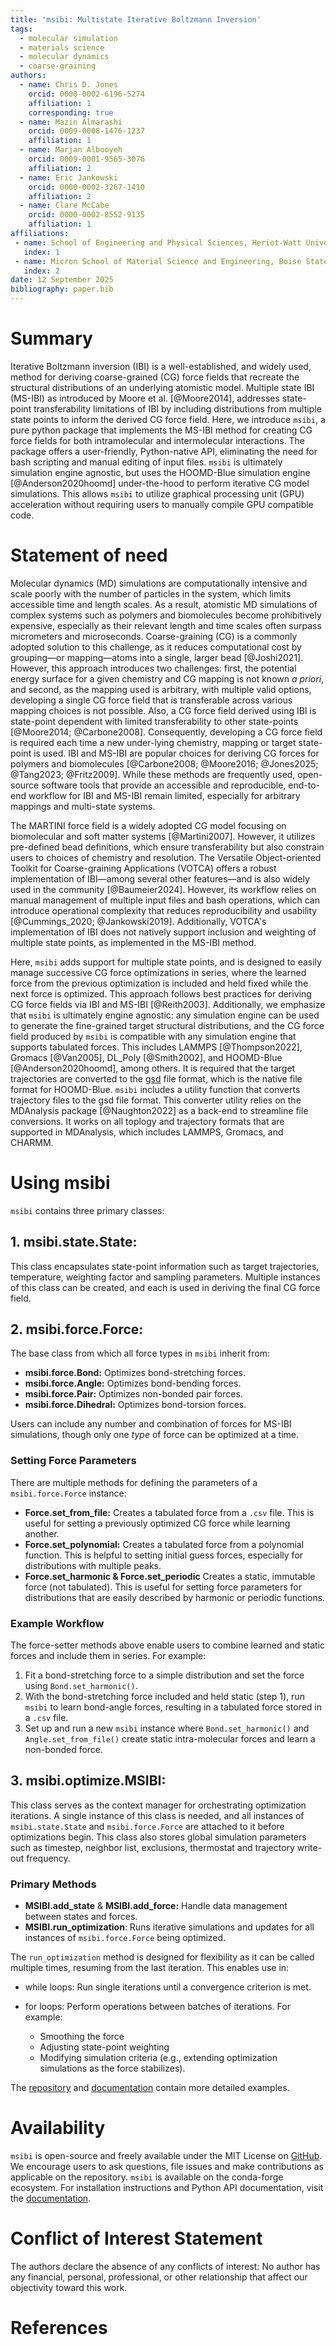 ```yaml
---
title: 'msibi: Multistate Iterative Boltzmann Inversion'
tags:
  - molecular simulation
  - materials science
  - molecular dynamics
  - coarse-graining
authors:
  - name: Chris D. Jones
    orcid: 0000-0002-6196-5274
    affiliation: 1
    corresponding: true
  - name: Mazin Almarashi
    orcid: 0009-0008-1476-1237
    affiliation: 1
  - name: Marjan Albooyeh
    orcid: 0009-0001-9565-3076
    affiliation: 2
  - name: Eric Jankowski
    orcid: 0000-0002-3267-1410
    affiliation: 2
  - name: Clare McCabe
    orcid: 0000-0002-8552-9135
    affiliation: 1
affiliations:
 - name: School of Engineering and Physical Sciences, Heriot-Watt University, Edinburgh, Scotland, United Kingdom
   index: 1
 - name: Micron School of Material Science and Engineering, Boise State University, Boise, Idaho, United States
   index: 2
date: 12 September 2025
bibliography: paper.bib
---
```


# Summary

Iterative Boltzmann inversion (IBI) is a well-established, and widely used, method for deriving coarse-grained (CG) force fields that recreate the structural distributions of an underlying atomistic model.
Multiple state IBI (MS-IBI) as introduced by Moore et al. [@Moore2014], addresses state-point transferability limitations of IBI by including distributions from multiple state points to inform the derived CG force field.
Here, we introduce `msibi`, a pure python package that implements the MS-IBI method for creating CG force fields for both intramolecular and intermolecular interactions.
The package offers a user-friendly, Python-native API, eliminating the need for bash scripting and manual editing of input files.
`msibi` is ultimately simulation engine agnostic, but uses the HOOMD-Blue simulation engine [@Anderson2020hoomd] under-the-hood to perform iterative CG model simulations.
This allows `msibi` to utilize graphical processing unit (GPU) acceleration without requiring users to manually compile GPU compatible code.

# Statement of need

Molecular dynamics (MD) simulations are computationally intensive and scale poorly with the number of particles in the system, which limits accessible time and length scales.
As a result, atomistic MD simulations of complex systems such as polymers and biomolecules become prohibitively expensive, especially as their relevant length and time scales often surpass micrometers and microseconds.
Coarse-graining (CG) is a commonly adopted solution to this challenge, as it reduces computational cost by grouping—or mapping—atoms into a single, larger bead [@Joshi2021].
However, this approach introduces two challenges: first, the potential energy surface for a given chemistry and CG mapping is not known *a priori*, and
second, as the mapping used is arbitrary, with multiple valid options, developing a single CG force field that is transferable across various mapping choices is not possible.
Also, a CG force field derived using IBI is state-point dependent with limited transferability to other state-points [@Moore2014; @Carbone2008].
Consequently, developing a CG force field is required each time a new under-lying chemistry, mapping or target state-point is used.
IBI and MS-IBI are popular choices for deriving CG forces for polymers and biomolecules [@Carbone2008; @Moore2016; @Jones2025; @Tang2023; @Fritz2009].
While these methods are frequently used, open-source software tools that provide an accessible and reproducible, end-to-end workflow for IBI and MS-IBI remain limited, especially for arbitrary mappings and multi-state systems.

The MARTINI force field is a widely adopted CG model focusing on biomolecular and soft matter systems [@Martini2007].
However, it utilizes pre-defined bead definitions, which ensure transferability but also constrain users to choices of chemistry and resolution.
The Versatile Object-oriented Toolkit for Coarse-graining Applications (VOTCA) offers a robust implementation of IBI—among several other features—and is also widely used in the community [@Baumeier2024].
However, its workflow relies on manual management of multiple input files and bash operations, which can introduce operational complexity that reduces reproducibility and usability [@Cummings_2020; @Jankowski2019].
Additionally, VOTCA's implementation of IBI does not natively support inclusion and weighting of multiple state points, as implemented in the MS-IBI method.

Here, `msibi` adds support for multiple state points, and is designed to easily manage successive CG force optimizations in series, where the learned force from the previous optimization is included and held fixed while the next force is optimized.
This approach follows best practices for deriving CG force fields via IBI and MS-IBI [@Reith2003].
Additionally, we emphasize that `msibi` is ultimately engine agnostic: any simulation engine can be used to generate the fine-grained target structural distributions, and the CG force field produced by `msibi` is compatible with any simulation engine that supports tabulated forces.
This includes LAMMPS [@Thompson2022], Gromacs [@Van2005], DL_Poly [@Smith2002], and HOOMD-Blue [@Anderson2020hoomd], among others.
It is required that the target trajectories are converted to the [gsd](https://gsd.readthedocs.io/en/v4.0.0/) file format, which is the native file format for HOOMD-Blue.
`msibi` includes a utility function that converts trajectory files to the gsd file format.
This converter utility relies on the MDAnalysis package [@Naughton2022] as a back-end to streamline file conversions.
It works on all toplogy and trajectory formats that are supported in MDAnalysis, which includes LAMMPS, Gromacs, and CHARMM.

# Using msibi

`msibi` contains three primary classes:

## 1. **msibi.state.State:**
This class encapsulates state-point information such as target trajectories, temperature, weighting factor and sampling parameters.
Multiple instances of this class can be created, and each is used in deriving the final CG force field.

## 2. **msibi.force.Force:**
The base class from which all force types in `msibi` inherit from:

- **msibi.force.Bond:** Optimizes bond-stretching forces.
- **msibi.force.Angle:** Optimizes bond-bending forces.
- **msibi.force.Pair:** Optimizes non-bonded pair forces.
- **msibi.force.Dihedral:** Optimizes bond-torsion forces.

Users can include any number and combination of forces for MS-IBI simulations, though only one *type* of force can be optimized at a time.

### Setting Force Parameters
There are multiple methods for defining the parameters of a `msibi.force.Force` instance:

- **Force.set_from_file:** Creates a tabulated force from a `.csv` file. This is useful for setting a previously optimized CG force while learning another.
- **Force.set_polynomial:** Creates a tabulated force from a polynomial function. This is helpful to setting initial guess forces, especially for distributions with multiple peaks.
- **Force.set_harmonic & Force.set_periodic** Creates a static, immutable force (not tabulated). This is useful for setting force parameters for distributions that are easily described by harmonic or periodic functions.

### Example Workflow
The force-setter methods above enable users to combine learned and static forces and include them in series. For example:

1. Fit a bond-stretching force to a simple distribution and set the force using `Bond.set_harmonic()`.
2. With the bond-stretching force included and held static (step 1), run `msibi` to learn bond-angle forces, resulting in a tabulated force stored in a `.csv` file.
3. Set up and run a new `msibi` instance where `Bond.set_harmonic()` and `Angle.set_from_file()` create static intra-molecular forces and learn a non-bonded force.

## 3. **msibi.optimize.MSIBI:**
This class serves as the context manager for orchestrating optimization iterations.
A single instance of this class is needed, and all instances of `msibi.state.State` and `msibi.force.Force` are attached to it before optimizations begin.
This class also stores global simulation parameters such as timestep, neighbor list, exclusions, thermostat and trajectory write-out frequency.

### Primary Methods
- **MSIBI.add_state** & **MSIBI.add_force:** Handle data management between states and forces.
- **MSIBI.run_optimization**: Runs iterative simulations and updates for all instances of `msibi.force.Force` being optimized.

The `run_optimization` method is designed for flexibility as it can be called multiple times, resuming from the last iteration.
This enables use in:

- while loops: Run single iterations until a convergence criterion is met.

- for loops: Perform operations between batches of iterations. For example:
    - Smoothing the force
    - Adjusting state-point weighting
    - Modifying simulation criteria (e.g., extending optimization simulations as the force stabilizes).

The [repository](https://github.com/mosdef-hub/msibi) and [documentation](https://msibi.readthedocs.io/en/latest/) contain more detailed examples.

# Availability

`msibi` is open-source and freely available under the MIT License on [GitHub](https://github.com/mosdef-hub/msibi).
We encourage users to ask questions, file issues and make contributions as applicable on the repository.
`msibi` is available on the conda-forge ecosystem.
For installation instructions and Python API documentation, visit the [documentation](https://msibi.readthedocs.io/en/latest/).


# Conflict of Interest Statement

The authors declare the absence of any conflicts of interest: No author has any financial,
personal, professional, or other relationship that affect our objectivity toward this work.

# References
